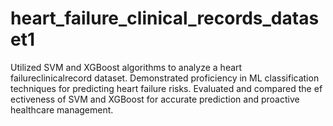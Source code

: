 # heart_failure_clinical_records_dataset1
Utilized SVM and XGBoost algorithms to analyze a heart failureclinicalrecord dataset. Demonstrated proficiency in ML classification techniques for predicting heart failure risks. Evaluated and compared the ef ectiveness of SVM and XGBoost for accurate prediction and proactive healthcare management.
